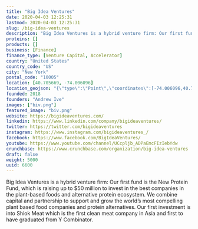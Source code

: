 ```yaml
---
title: "Big Idea Ventures"
date: 2020-04-03 12:25:31
lastmod: 2020-04-03 12:25:31
slug: /big-idea-ventures
description: "Big Idea Ventures is a hybrid venture firm: Our first fund is the New Protein Fund, which is raising up to $50 million to invest in the best companies in the plant-based foods and alternative protein ecosystem. We combine capital and partnership to support and grow the world’s most compelling plant based food companies and protein alternatives. Our first investment is into Shiok Meat which is the first clean meat company in Asia and first to have graduated from Y Combinator."
proteins: []
products: []
business: [Finance]
finance_type: [Venture Capital, Accelerator]
country: "United States"
country_code: "US"
city: "New York"
postal_code: "10005"
location: [40.705669, -74.006096]
location_geojson: "{\"type\":\"Point\",\"coordinates\":[-74.006096,40.705669]}"
founded: 2018
founders: "Andrew Ive"
images: ["biv.png"]
featured_image: "biv.png"
website: https://bigideaventures.com/
linkedin: https://www.linkedin.com/company/bigideaventures/
twitter: https://twitter.com/bigideaventures
instagram: https://www.instagram.com/bigideaventures_/
facebook: https://www.facebook.com/BigIdeaVentures/
youtube: https://www.youtube.com/channel/UCcpljb_ADPaEmcFIzIebYdw
crunchbase: https://www.crunchbase.com/organization/big-idea-ventures
draft: false
weight: 5000
uuid: 6600
---
```

Big Idea Ventures is a hybrid venture firm: Our first fund is the New Protein Fund, which is raising up to $50 million to invest in the best companies in the plant-based foods and alternative protein ecosystem. We combine capital and partnership to support and grow the world’s most compelling plant based food companies and protein alternatives. Our first investment is into Shiok Meat which is the first clean meat company in Asia and first to have graduated from Y Combinator.
